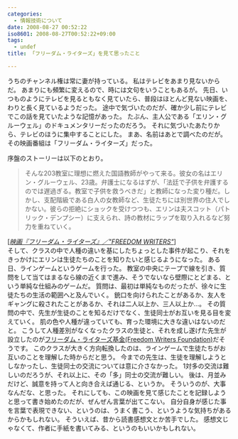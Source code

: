 ```yaml
---
categories:
  - 情報技術について
date: 2008-08-27 00:52:22
iso8601: 2008-08-27T00:52:22+09:00
tags:
  - undef
title: 「フリーダム・ライターズ」を見て思ったこと

---
```


うちのチャンネル権は常に妻が持っている。
私はテレビをあまり見ないからだ。
あまりにも頻繁に変えるので、時には文句をいうこともあるが。
先日、いつものようにテレビを見るともなく見ていたら、普段はほとんど見ない映画を、わりと長く見ているようだった。
途中で気づいたのだが、確か少し前にテレビでこの話を見ていたような記憶があった。
たぶん、主人公である「エリン・グルーウェル」のドキュメンタリーだったのだろう。
それに気づいたあたりから、テレビのほうに集中することにした。
まあ、名前はあとで調べたのだが。
その映画番組は「フリーダム・ライターズ」だった。


序盤のストーリーは以下のとおり。
<blockquote cite="http://www.werde.com/movie/new/freedomwriters.html#STORY" title="映画『フリーダム・ライターズ』／"FREEDOM WRITERS"" class="blockquote"><p>そんな203教室に理想に燃えた国語教師がやって来る。彼女の名はエリン・グルーウェル、23歳。弁護士になるはずが、「法廷で子供を弁護するのでは遅過ぎる。教室で子供を救うべきだ」と教師になった変り種だ。しかし、支配階級である白人の女教師など、生徒たちには別世界の住人でしかない。彼らの拒絶にショックを受けつつも、エリンは夫スコット（パトリック・デンプシー）に支えられ、詩の教材にラップを取り入れるなど努力を重ねていく。</p></blockquote><div class="cite">[<cite><a href="http://www.werde.com/movie/new/freedomwriters.html#STORY">映画『フリーダム・ライターズ』／"FREEDOM WRITERS"</a></cite>]</div>
そして、クラスの中で人種の違いを基にしたちょっとした事件が起こり、それをきっかけにエリンは生徒たちのことを知りたいと感じるようになった。
ある日、ラインゲームというゲームを行った。
教室の中央にテープで線を引き、質問をして当てはまるなら線の近くまで進み、そうでないなら壁際にとどまる、という単純な仕組みのゲームだ。
質問は、最初は単純なものだったが、徐々に生徒たちの生活の範囲へと及んでいく。
銃口を向けられたことがあるか、友人をギャングに殺されたことがあるか、それは二人以上か、三人以上か&#133;。
その質問の中で、先生が生徒のことを知るだけでなく、生徒同士がお互いを見る目を変えていく。
肌の色や人種が違っていても、育った環境に大きな違いはないのだと。
こうして人種差別がなくなったクラスの生徒と、それを成し遂げた先生が設立したのが<a href="http://www.freedomwritersfoundation.org">フリーダム・ライターズ基金(Freedom Writers Foundation)</a>だそうです。
このクラスが大きく方向転換したのは、ラインゲームで生徒たちがお互いのことを理解した時からだと思う。
今までの先生は、生徒を理解しようとしなかったし、生徒同士の交流については意に介さなかった。
1対多の交流は難しいのだろうが、それ以上に、その「多」同士の交流が難しい。
後は、月並みだけど、誠意を持って人と向き合えば通じる、というか。
そういうのが、大事なんだな、と思った。
それにしても、この映画を見て感じたことを記録しようと思って書き始めたのだが、ぜんぜん言葉が出てこない。
自分自身が感じた事を言葉で表現できない、というのは、うまく書こう、というような気持ちがあるからかもしれない。
そういえば、昔から読書感想文とか苦手でした。
感想文じゃなくて、作者に手紙を書いてみる、というのもいいかもしれない。
    	